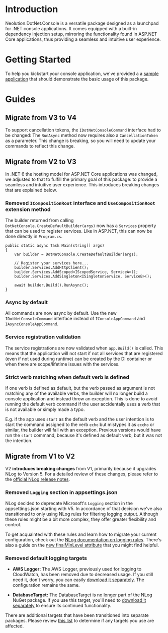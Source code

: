 # Introduction 

Neolution.DotNet.Console is a versatile package designed as a launchpad for .NET console applications. It comes equipped with a built-in dependency injection setup, mirroring the functionality found in ASP.NET Core applications, thus providing a seamless and intuitive user experience.

# Getting Started

To help you kickstart your console application, we've provided a a [sample application](/Neolution.DotNet.Console.SampleAsync/Program.cs) that should demonstrate the basic usage of this package.

# Guides

## Migrate from V3 to V4

To support cancellation tokens, the `IDotNetConsoleCommand` interface had to be changed: The `RunAsync` method now requires also a `CancellationToken` as a parameter. This change is breaking, so you will need to update your commands to reflect this change.

## Migrate from V2 to V3

In .NET 6 the hosting model for ASP.NET Core applications was changed, we adjusted to that to fulfill the primary goal of this package: to provide a seamless and intuitive user experience. This introduces breaking changes that are explained below.

### Removed `ICompositionRoot` interface and `UseCompositionRoot` extension method

The builder returned from calling `DotNetConsole.CreateDefaultBuilder(args)` now has a `Services` property that can be used to register services. Like in ASP.NET, this can now be done directly in `Program.cs`.

    public static async Task Main(string[] args)
    {
        var builder = DotNetConsole.CreateDefaultBuilder(args);

        // Register your services here...
        builder.Services.AddHttpClient();
        builder.Services.AddScoped<IScopedService, ServiceA>();
        builder.Services.AddSingleton<ISingletonService, ServiceB>();

        await builder.Build().RunAsync();
    }

### Async by default

All commands are now async by default. Use the new `IDotNetConsoleCommand` interface instead of `IConsoleAppCommand` and `IAsyncConsoleAppCommand`.

### Service registration validation

The service registrations are now validated when `app.Build()` is called. This means that the application will not start if not all services that are registered (even if not used during runtime) can be created by the DI container or when there are scope/lifetime issues with the services.

### Strict verb matching when default verb is defined

If one verb is defined as default, but the verb passed as argument is not matching any of the available verbs, the builder will no longer build a console application and instead throw an exception. This is done to avoid running the default verb command if the user accidentally uses a verb that is not available or simply made a typo.

E.g. if the app uses `start` as the default verb and the user intention is to start the command assigned to the verb `echo` but mistypes it as `eccho` or similar, the builder will fail with an exception. Previous versions would have run the `start` command, because it's defined as default verb, but it was not the intention.

## Migrate from V1 to V2

V2 **introduces breaking changes** from V1, primarily because it upgrades NLog to Version 5. For a detailed review of these changes, please refer to the [official NLog release notes](https://nlog-project.org/2021/08/25/nlog-5-0-preview1-ready.html).

### Removed `Logging` section in appsettings.json

NLog decided to deprecate Microsoft's `Logging` section in the appsettings.json starting with V5. In accordance of that decision we've also transitioned to only using NLog rules for filtering logging output. Although these rules might be a bit more complex, they offer greater flexibility and control. 

To get acquainted with these rules and learn how to migrate your current configuration, check out the [NLog documentation on logging rules](https://github.com/NLog/NLog/wiki/Configuration-file#rules). There's also a guide on the [new finalMinLevel attribute](https://github.com/NLog/NLog/wiki/Logging-Rules-FinalMinLevel) that you might find helpful.

### Removed default logging targets

- **AWS Logger:** The AWS Logger, previously used for logging to CloudWatch, has been removed due to decreased usage. If you still need it, don't worry, you can easily [download it separately](https://www.nuget.org/packages/AWS.Logger.NLog). The configuration remains the same.

- **DatabaseTarget:** The DatabaseTarget is no longer part of the NLog NuGet package. If you use this target, you'll need to [download it separately](https://www.nuget.org/packages/NLog.Database) to ensure its continued functionality.

There are additional targets that have been transitioned into separate packages. Please review [this list](https://nlog-project.org/2021/08/25/nlog-5-0-preview1-ready.html#nlog-targets-extracted-into-their-own-nuget-packages) to determine if any targets you use are affected.
